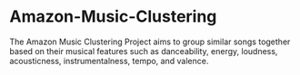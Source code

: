 # Amazon-Music-Clustering
The Amazon Music Clustering Project aims to group similar songs together based on their musical features such as danceability, energy, loudness, acousticness, instrumentalness, tempo, and valence. 
